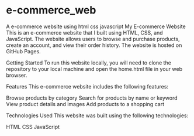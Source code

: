 # e-commerce_web
A e-commerce website using html css javascript
My E-commerce Website
This is an e-commerce website that I built using HTML, CSS, and JavaScript. The website allows users to browse and purchase products, create an account, and view their order history. The website is hosted on GitHub Pages.

Getting Started
To run this website locally, you will need to clone the repository to your local machine and open the home.html file in your web browser.

Features
This e-commerce website includes the following features:

Browse products by category
Search for products by name or keyword
View product details and images
Add products to a shopping cart


Technologies Used
This website was built using the following technologies:

HTML
CSS
JavaScript
